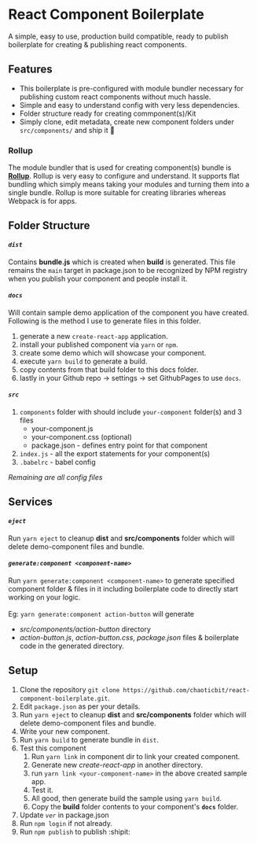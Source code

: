 # React Component Boilerplate

A simple, easy to use, production build compatible, ready to publish boilerplate for creating & publishing react components.


## Features
  * This boilerplate is pre-configured with module bundler necessary for publishing custom react components without much hassle.    
  * Simple and easy to understand config with very less dependencies.
  * Folder structure ready for creating commponent(s)/Kit
  * Simply clone, edit metadata, create new component folders under `src/components/` and ship it :rocket:


### Rollup<br/>
The module bundler that is used for creating component(s) bundle is [**Rollup**](https://rollupjs.org/guide/en). Rollup is very easy to configure and understand. It supports flat bundling which simply means taking your modules and turning them into a single bundle. Rollup is more suitable for creating libraries whereas Webpack is for apps.

## Folder Structure

#### *`dist`* <br/>
Contains **bundle.js** which is created when **build** is generated. This file remains the `main` target in package.json to be recognized by NPM registry when you publish your component and people install it.

#### *`docs`* <br/>
Will contain sample demo application of the component you have created. Following is the method I use to generate files in this folder.
1. generate a new `create-react-app` application.
2. install your published component via `yarn` or `npm`.
3. create some demo which will showcase your component.
4. execute `yarn build` to generate a build.
5. copy contents from that build folder to this docs folder.
6. lastly in your Github repo -> settings -> set GithubPages to use `docs`.

#### *`src`* <br/>
1. `components` folder with should include `your-component` folder(s) and 3 files
    * your-component.js
    * your-component.css (optional)  
    * package.json - defines entry point for that component
2. `index.js` - all the export statements for your component(s)
3. `.babelrc` - babel config

*Remaining are all config files*

## Services
#### *`eject`* <br/>
Run `yarn eject` to cleanup **dist** and **src/components** folder which will delete demo-component files and bundle.

#### *`generate:component <component-name>`* <br/>
Run `yarn generate:component <component-name>` to generate specified component folder & files in it including boilerplate code to directly start working on your logic.<br/><br/>
Eg: `yarn generate:component action-button` will generate
* *src/components/action-button* directory
* *action-button.js*, *action-button.css*, *package.json* files & boilerplate code in the generated directory. 

## Setup
1. Clone the repository `git clone https://github.com/chaoticbit/react-component-boilerplate.git`.
2. Edit `package.json` as per your details.
3. Run `yarn eject` to cleanup **dist** and **src/components** folder which will delete demo-component files and bundle.
4. Write your new component.
5. Run `yarn build` to generate bundle in `dist`.
6. Test this component
    1. Run `yarn link` in component dir to link your created component.
    2. Generate new *create-react-app* in another directory.
    3. run `yarn link <your-component-name>` in the above created sample app.
    4. Test it.
    5. All good, then generate build the sample using `yarn build`.
    6. Copy the **build** folder contents to your component's **`docs`** folder.
7. Update *`ver`* in package.json
8. Run `npm login` if not already.
9. Run `npm publish` to publish :shipit:
